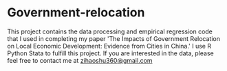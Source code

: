# Government-relocation
This project  contains the data processing and empirical regression code that I used in completing my paper 'The Impacts of Government Relocation on Local Economic Development: Evidence from Cities in China.' I use R Python Stata to fulfill this project.
If you are interested in the data, please feel free to contact me at zihaoshu360@gmail.com
